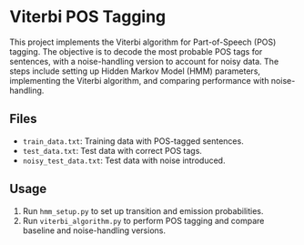 # Viterbi POS Tagging

This project implements the Viterbi algorithm for Part-of-Speech (POS) tagging. The objective is to decode the most probable POS tags for sentences, with a noise-handling version to account for noisy data. The steps include setting up Hidden Markov Model (HMM) parameters, implementing the Viterbi algorithm, and comparing performance with noise-handling.

## Files
- `train_data.txt`: Training data with POS-tagged sentences.
- `test_data.txt`: Test data with correct POS tags.
- `noisy_test_data.txt`: Test data with noise introduced.

## Usage
1. Run `hmm_setup.py` to set up transition and emission probabilities.
2. Run `viterbi_algorithm.py` to perform POS tagging and compare baseline and noise-handling versions.
